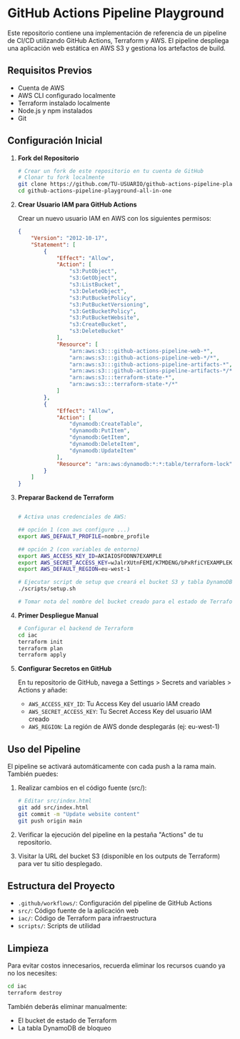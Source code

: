 # GitHub Actions Pipeline Playground

Este repositorio contiene una implementación de referencia de un pipeline de CI/CD utilizando GitHub Actions, Terraform y AWS. El pipeline despliega una aplicación web estática en AWS S3 y gestiona los artefactos de build.

## Requisitos Previos

- Cuenta de AWS
- AWS CLI configurado localmente
- Terraform instalado localmente
- Node.js y npm instalados
- Git

## Configuración Inicial

1. **Fork del Repositorio**
   ```bash
   # Crear un fork de este repositorio en tu cuenta de GitHub
   # Clonar tu fork localmente
   git clone https://github.com/TU-USUARIO/github-actions-pipeline-playground-all-in-one.git
   cd github-actions-pipeline-playground-all-in-one
   ```

2. **Crear Usuario IAM para GitHub Actions**
   
   Crear un nuevo usuario IAM en AWS con los siguientes permisos:

   ```json
   {
       "Version": "2012-10-17",
       "Statement": [
           {
               "Effect": "Allow",
               "Action": [
                   "s3:PutObject",
                   "s3:GetObject",
                   "s3:ListBucket",
                   "s3:DeleteObject",
                   "s3:PutBucketPolicy",
                   "s3:PutBucketVersioning",
                   "s3:GetBucketPolicy",
                   "s3:PutBucketWebsite",
                   "s3:CreateBucket",
                   "s3:DeleteBucket"
               ],
               "Resource": [
                   "arn:aws:s3:::github-actions-pipeline-web-*",
                   "arn:aws:s3:::github-actions-pipeline-web-*/*",
                   "arn:aws:s3:::github-actions-pipeline-artifacts-*",
                   "arn:aws:s3:::github-actions-pipeline-artifacts-*/*",
                   "arn:aws:s3:::terraform-state-*",
                   "arn:aws:s3:::terraform-state-*/*"
               ]
           },
           {
               "Effect": "Allow",
               "Action": [
                   "dynamodb:CreateTable",
                   "dynamodb:PutItem",
                   "dynamodb:GetItem",
                   "dynamodb:DeleteItem",
                   "dynamodb:UpdateItem"
               ],
               "Resource": "arn:aws:dynamodb:*:*:table/terraform-lock"
           }
       ]
   }
   ```

3. **Preparar Backend de Terraform**
   ```bash
   
   # Activa unas credenciales de AWS:
   
   ## opción 1 (con aws configure ...)
   export AWS_DEFAULT_PROFILE=nombre_profile
   
   ## opción 2 (con variables de entorno)
   export AWS_ACCESS_KEY_ID=AKIAIOSFODNN7EXAMPLE
   export AWS_SECRET_ACCESS_KEY=wJalrXUtnFEMI/K7MDENG/bPxRfiCYEXAMPLEKEY
   export AWS_DEFAULT_REGION=eu-west-1
   
   # Ejecutar script de setup que creará el bucket S3 y tabla DynamoDB para el backend   
   ./scripts/setup.sh
   
   # Tomar nota del nombre del bucket creado para el estado de Terraform
   ```

4. **Primer Despliegue Manual**
   ```bash
   # Configurar el backend de Terraform
   cd iac
   terraform init
   terraform plan
   terraform apply
   ```

5. **Configurar Secretos en GitHub**

   En tu repositorio de GitHub, navega a Settings > Secrets and variables > Actions y añade:
   - `AWS_ACCESS_KEY_ID`: Tu Access Key del usuario IAM creado
   - `AWS_SECRET_ACCESS_KEY`: Tu Secret Access Key del usuario IAM creado
   - `AWS_REGION`: La región de AWS donde desplegarás (ej: eu-west-1)

## Uso del Pipeline

El pipeline se activará automáticamente con cada push a la rama main. También puedes:

1. Realizar cambios en el código fuente (src/):
   ```bash
   # Editar src/index.html
   git add src/index.html
   git commit -m "Update website content"
   git push origin main
   ```

2. Verificar la ejecución del pipeline en la pestaña "Actions" de tu repositorio.

3. Visitar la URL del bucket S3 (disponible en los outputs de Terraform) para ver tu sitio desplegado.

## Estructura del Proyecto

- `.github/workflows/`: Configuración del pipeline de GitHub Actions
- `src/`: Código fuente de la aplicación web
- `iac/`: Código de Terraform para infraestructura
- `scripts/`: Scripts de utilidad

## Limpieza

Para evitar costos innecesarios, recuerda eliminar los recursos cuando ya no los necesites:

```bash
cd iac
terraform destroy
```

También deberás eliminar manualmente:
- El bucket de estado de Terraform
- La tabla DynamoDB de bloqueo

